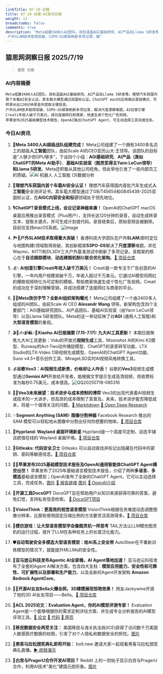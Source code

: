 ```yaml
---
linkTitle: 07-19-日报
title: 07-19-日报-AI资讯日报
weight: 12
breadcrumbs: false
comments: true
description: "Meta组建3400人AI团队，目标涵盖AGI基础研究、AI产品及Llama 5研发等。理想汽车获国内首个车载AI安全认证，其车载大模型通过双国标认证。ChatGPT macOS应用推出录音模式，可转录长达120分钟录音并提取关键信息。 户外SLAM技术取得突破，S3PO-GS框架刷新多项记录，解"
---
```


## 猿思网洞察日报 2025/7/19

>  `猿思 日报` 



### **AI内容摘要**

```
Meta组建3400人AI团队，目标涵盖AGI基础研究、AI产品及Llama 5研发等。理想汽车获国内首个车载AI安全认证，其车载大模型通过双国标认证。ChatGPT macOS应用推出录音模式，可转录长达120分钟录音并提取关键信息。
户外SLAM技术取得突破，S3PO-GS框架刷新多项记录，解决尺度漂移难题。AI创意引擎Creati年收入破千万美元，成功连接网红和商家，快速生成个性化广告视频。
苹果发布2025基础模型技术报告，OpenAI推出ChatGPT Agent，可主动选择工具完成任务。
```



### **今日AI资讯**

1. 🎉**Meta 3400人AI超级战队组建完成！** Meta公司组建了一个拥有3400多名员工的超级**人工智能**团队，由前Scale AI的CEO亚历山大·王领导。该团队的目标是"人够少但GPU够多”，下设四个小组：**AGI基础研究**、**AI产品（类似ChatGPT的Meta AI助手）**、**基础AI实验室（图灵奖得主Yann LeCun领导）**和**Llama 5研发**。Meta还积极从其他公司挖角，但此举也引发了一些内部员工的质疑。![AI 机器人 人工智能 (3)数据分析](https://pic.chinaz.com/picmap/202304251756311752_2.jpg)


2. 🚗**理想汽车获国内首个车载AI安全认证！** 理想汽车获得国内首批汽车生成式**人工智能**安全测评证书，其车载大模型通过了GB/T45654和GB45438-2025双国标认证，在**AIGC内容安全和标识**领域处于领先地位。


3. 🎙️**ChatGPT录音模式上线，会议记录神器来袭！** OpenAI的ChatGPT macOS桌面应用推出录音模式（Plus用户），支持长达120分钟的录音，自动生成转录文本、提取关键点，并可生成计划或代码。录音结束后，原始音频会被删除。目前仅支持macOS系统。![image](https://upload.chinaz.com/2025/0718/6388845217455632271325327.png)


4. 🏞️🚀**户外SLAM技术取得重大突破！** 香港科技大学团队在户外**SLAM**(即时定位与地图构建)领域取得突破，其创新框架**S3PO-GS**解决了**尺度漂移**难题，并在Waymo、KITTI和DL3DV三大户外基准测试中刷新了多项记录。该框架的核心在于**自洽跟踪模块**、**动态建图机制**和**联合优化架构**。[🔗 项目仓库](https://github.com/3DAgentWorld/S3PO-GS)


5. 💰✨**AI创意引擎Creati年收入破千万美元！** Creati是一款专注于广告创意的AI引擎，一年内用户规模突破千万，年收入超过千万美元。它通过AI模型将网红的爆款视频转化为可定制的模板，帮助商家快速生成个性化广告视频。Creati的成功在于深刻理解营销，并成功搭建了连接网红与商家的平台。


6. 🏢🤔**Meta效仿字节？全新AI组织架构曝光！** Meta公司组建了一个由3400多人组成的AI团队，由前Scale AI CEO **Alexandr Wang** 领导。新架构包含四个主要部门：AGI基础研究团队、AI产品团队、基础AI实验室（由Yann LeCun领导）以及Llama 5研发团队。Meta的这一举动反映了对**AGI** (通用人工智能)和**大型语言模型**的重视。


7. 🎬🤖✍️📹🛍️🎶🔄**Xiaohu.AI日报摘要 (7.15-7.17):  九大AI工具更新！** 本期日报聚焦九大AI工具更新：Vidu的开放式**视频生成**工具、Moonshot AI的Kimi K2模型、Runway的Act-Two动作捕捉模型、ChatGPT的录音转写功能、LTX Studio的LTX-Video 13B视频生成模型、OpenAI的ChatGPT Agent功能、Suno v4.5+音乐创作工具、MirageLSD实时AI视频风格转换工具。


8. 💰**谷歌Veo3：AI视频生成新贵，价格却让人咋舌！** 谷歌的**Veo3**视频生成模型通过**Gemini API**开放给开发者，能根据文字提示生成高清视频，但收费标准为每秒0.75美元，成本很高。![QQ20250718-085316](https://upload.chinaz.com/2025/0718/6388842560601069296867616.png)


9. 💼🤔**Veo3未来展望：技术进步与成本控制的博弈** Veo3的出现代表着AI视频生成技术的一大进步，但高昂的成本限制了其普及。未来，技术进步能否降低成本，将是一个值得关注的问题。[🔗 Markitdown](https://github.com/microsoft/markitdown) [🔗 Open Deep Research](https://github.com/langchain-ai/open_deep_research)


10. ✨**Segment Anything (SAM):  图像分割神器** Facebook Research 推出的 SAM 模型可以轻松地从图像中分割出任何你想要的物体。[🔗 项目仓库](https://github.com/facebookresearch/segment-anything)


11. 🚀**Hyprland:  Wayland 桌面环境新星** Hyprland是一个高度可定制、动态平铺且颜值在线的 Wayland 桌面环境。[🔗 项目仓库](https://github.com/hyprwm/Hyprland)


12. 🔑**Gitleaks:  代码安全卫士** Gitleaks 可以自动查找并标记出隐藏在代码中的密钥、密码等敏感信息。[🔗 项目仓库](https://github.com/gitleaks/gitleaks)


13. 🍎🤖**苹果发布2025基础模型技术报告及OpenAI通用智能体ChatGPT Agent横空出世！** 苹果发布了2025年基础语言模型技术报告，介绍了两种**多语言、多模态**基础语言模型；OpenAI发布了全新的ChatGPT Agent，它可以主动选择工具，完成任务。[图片](https://image.jiqizhixin.com/uploads/editor/8365f316-1bd2-4c6f-be8f-db2fb0022cf8/640.png) [🔗 报告链接](https://machinelearning.apple.com/research/apple-foundation-models-tech-report-2025) [图片](https://image.jiqizhixin.com/uploads/editor/f29a1fbe-3dff-4897-98ba-84ebfb73f6c1/640.gif) [🔗 OpenAI介绍](https://openai.com/index/introducing-chatgpt-agent/)


14. 🌟**开源工具DocsGPT** DocsGPT旨在帮助用户从知识来源获得可靠的答案，避免幻觉，支持私有信息检索。 [🔗 DocsGPT项目](https://github.com/arc53/DocsGPT)


15. 🤔**VisionThink：更高效的视觉语言模型** VisionThink根据任务难度动态调整图像分辨率，比那些使用固定压缩比例的方法要灵活高效得多。[🔗 项目仓库](https://github.com/dvlab-research/VisionThink)


16. 🤖**模仿游戏：让大型语言模型学会像图灵机一样思考** TAIL方法让LLM模仿图灵机的运行过程，提升了LLM在各种任务上的长度泛化能力。


17. 🛡️**自动驾驶安全多模态大型语言模型：给AI系上安全带** AutoSteer在不重新训练模型的情况下，就能提升MLLMs的安全性。


18. 🚀**亚马逊云科技发布Agentic AI全家桶，AI Agent落地加速！** 亚马逊云科技发布了全套的Agent AI解决方案，包含四大支柱：**模型应用能力、安全性和可靠性、可扩展性以及部署和生产能力**，以及全新的Agent开发架构 **Amazon Bedrock AgentCore**。


19. 👨‍💻**开源AI女友Bella火爆全网，3D建模展现惊艳效果！**  网友Jackywine开源了他的3D AI女友项目——Bella。[🔗 项目仓库](https://github.com/Jackywine/Bella)


20. 🔬**ACL 2025论文：Evaluation Agent，你的AI模型评测专家！** Evaluation Agent是一个能够根据你的需求定制评估方案、并生成专业分析报告的AI模型评测工具。[🔗 论文](https://arxiv.org/abs/2412.09645) [🔗 代码](https://github.com/Vchitect/Evaluation-Agent) [🔗 网页](https://vchitect.github.io/Evaluation-Agent-project/)


21. 🤔**移民数据安全再受关注：** 美国移民与海关执法局(ICE)获得了访问数千万美国人敏感医疗数据的权限，引发了对个人隐私和数据安全的担忧。[图片](https://cdn4.cdn-telegram.org/file/OEWqIYIXOcEOUlIijFMNVc9tWLZP1Wct91NTECkNzMBPKbMQlFDWv5zsyWLa1DK7gXM2SmhR2_4tM271_Jz7PpkHNAubtOmMXmTBCRCY1xuhOhi9BUbGdWbaA6ebfZ-B9iuLeK4NQ5OdJ9dggxFOn6YEs3Ib254V08wF0kufZqJZXV0-NUHQjqAXpaM2txgITlXuKjkwKb21MeT_G29-f0u7yQ4Saoh-RlM4zF-eR1AWrckjxr8hEFWhZDKoJMyD-tysaSCKlLRfmtchJeQXogZG-hyk6MYNwfbauK87NlQVFJU4Flpv2YiELd_FzwWn-NHkPMfc41eBaFPTdn50w.jpg)


22. 🚀**黑客马拉松颁奖典礼即将开始：**  bolt.new 邀请大家一起观看黑客马拉松颁奖典礼直播。[▶️ 视频演示](https://video.twimg.com/amplify_video/1946268822316490752/vid/avc1/720x900/d0yyM2iBcc3_8Dbm.mp4?tag=14)


23. 🤔**白宫与PragerU合作开发AI项目？** Reddit 上的一则帖子显示白宫与PragerU合作，利用AI技术"美化”建国元勋形象。[图片](https://external-preview.redd.it/bTV6eMvKLaPlZhjJZuSp6PdWZbQUtvx_L3DGTrFC-ok.png?width=640&crop=smart&auto=webp&s=9e5ac02ff917ccc5ef54008e5339be361178fb64)